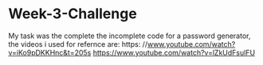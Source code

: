 # Week-3-Challenge

My task was the complete the incomplete code for a password generator, the videos i used for refernce are: https:
//www.youtube.com/watch?v=iKo9pDKKHnc&t=205s
https://www.youtube.com/watch?v=lZkUdFsulFU
